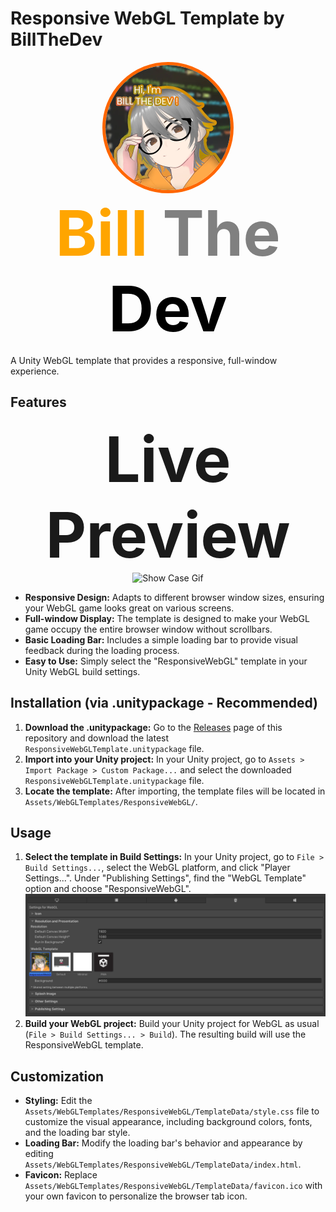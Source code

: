 # Responsive WebGL Template by BillTheDev
<p align="center">
  <img src="BillTheDevSample/Visualize/profile.webp" alt="Aki-Maid" style="border-radius: 50%; border: 5px solid #ff6600; width: 200px"/>
  <br>
  <strong style="font-size: 100px;">
    <span style="color: #FFA500; text-shadow: -1px -1px 0 white, 1px -1px 0 white, -1px 1px 0 white, 1px 1px 0 white;">Bill</span>
    <span style="color: #808080; text-shadow: -1px -1px 0 white, 1px -1px 0 white, -1px 1px 0 white, 1px 1px 0 white;">The</span>
    <span style="color: #000000; text-shadow: -1px -1px 0 white, 1px -1px 0 white, -1px 1px 0 white, 1px 1px 0 white;">Dev</span>
</strong>
</p>

A Unity WebGL template that provides a responsive, full-window experience.

## Features
<p align="center">
    <strong style="font-size: 100px;">
        <a href="https://billtruong003.github.io/FullWindowWebGLTemplate/" style="color: inherit; text-decoration: none;">
            Live Preview
        </a>
    </strong>
    <img src="BillTheDevSample/Visualize/show-case.gif" alt="Show Case Gif" >
</p>

*   **Responsive Design:** Adapts to different browser window sizes, ensuring your WebGL game looks great on various screens.
*   **Full-window Display:**  The template is designed to make your WebGL game occupy the entire browser window without scrollbars.
*   **Basic Loading Bar:**  Includes a simple loading bar to provide visual feedback during the loading process.
*   **Easy to Use:**  Simply select the "ResponsiveWebGL" template in your Unity WebGL build settings.

## Installation (via .unitypackage - Recommended)

1.  **Download the .unitypackage:** Go to the [Releases](https://github.com/billtruong003/FullWindowWebGLTemplate/releases/tag/unitypackage) page of this repository and download the latest `ResponsiveWebGLTemplate.unitypackage` file.
2.  **Import into your Unity project:** In your Unity project, go to `Assets > Import Package > Custom Package...` and select the downloaded `ResponsiveWebGLTemplate.unitypackage` file.
3.  **Locate the template:** After importing, the template files will be located in `Assets/WebGLTemplates/ResponsiveWebGL/`.

## Usage
1.  **Select the template in Build Settings:**  In your Unity project, go to `File > Build Settings...`, select the WebGL platform, and click "Player Settings...". Under "Publishing Settings", find the "WebGL Template" option and choose "ResponsiveWebGL".
![Select Template](BillTheDevSample/Visualize/TutBuild.png)
2.  **Build your WebGL project:** Build your Unity project for WebGL as usual (`File > Build Settings... > Build`). The resulting build will use the ResponsiveWebGL template.

## Customization

*   **Styling:** Edit the `Assets/WebGLTemplates/ResponsiveWebGL/TemplateData/style.css` file to customize the visual appearance, including background colors, fonts, and the loading bar style.
*   **Loading Bar:**  Modify the loading bar's behavior and appearance by editing `Assets/WebGLTemplates/ResponsiveWebGL/TemplateData/index.html`.
*   **Favicon:** Replace `Assets/WebGLTemplates/ResponsiveWebGL/TemplateData/favicon.ico` with your own favicon to personalize the browser tab icon.
